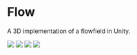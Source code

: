 # Flow
A 3D implementation of a flowfield in Unity.


![](https://user-images.githubusercontent.com/42110788/173148977-9553d4fd-45d7-419c-9ad5-2c8ec7e241b4.png)
![](https://user-images.githubusercontent.com/42110788/173149069-cc100434-e338-4a5f-a914-08b5fc2fcebd.png)
![](https://user-images.githubusercontent.com/42110788/173149077-ab75d00d-1d09-47f8-b4d4-e20dfaa931b0.png)
![](https://user-images.githubusercontent.com/42110788/173149080-bc95c460-bebf-4283-b2b6-3060b5421365.png)
